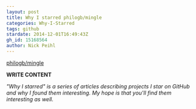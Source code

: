 ```yaml
---
layout: post
title: Why I starred philogb/mingle
categories: Why-I-Starred
tags: github
stardate: 2014-12-01T16:49:43Z
gh_id: 15168564
author: Nick Peihl
---
```


[philogb/mingle](star.repo.html_url)

**WRITE CONTENT**

*"Why I starred" is a series of articles describing projects I star on GitHub and why I found them interesting. My hope is that you'll find them interesting as well.*

